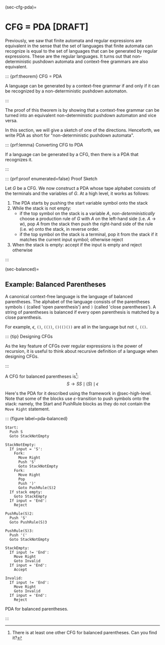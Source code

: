 (sec-cfg-pda)=

# CFG = PDA \[DRAFT\]

Previously, we saw that finite automata and regular expressions are
equivalent in the sense that the set of languages that finite automata
can recognize is equal to the set of languages that can be generated by
regular expressions. These are the regular languages. It turns out that
non-deterministic pushdown automata and context-free grammars are also
equivalent.

::: {prf:theorem} CFG = PDA

A language can be generated by a context-free grammar if and only if it
can be recognized by a non-deterministic pushdown automaton.

:::

The proof of this theorem is by showing that a context-free grammar can
be turned into an equivalent non-deterministic pushdown automaton and
vice versa.

In this section, we will give a sketch of one of the directions.
Henceforth, we write PDA as short for "non-deterministic pushdown
automata".

::: {prf:lemma} Converting CFG to PDA

If a language can be generated by a CFG, then there is a PDA that
recognizes it.

:::

::: {prf:proof enumerated=false} Proof Sketch

Let $G$ be a CFG. We now construct a PDA whose tape alphabet consists of
the terminals and the variables of $G$. At a high level, it works as
follows:

1.  The PDA starts by pushing the start variable symbol onto the stack
2.  While the stack is not empty:
    - if the top symbol on the stack is a variable $A$,
      *non-deterministically* choose a production rule of $G$ with $A$
      on the left-hand side (i.e. $A \rightarrow w$), pop $A$ from the
      stack then push the right-hand side of the rule (i.e. $w$) onto
      the stack, in reverse order.
    - if the top symbol on the stack is a terminal, pop it from the
      stack if it matches the current input symbol; otherwise reject
3.  When the stack is empty: accept if the input is empty and reject
    otherwise

:::

(sec-balanced)=

## Example: Balanced Parentheses

A canonical context-free language is the language of balanced
parentheses. The alphabet of the language consists of the parentheses
symbols `(` (called 'open parenthesis') and `)` (called 'close
parentheses'). A string of parentheses is balanced if every open
parenthesis is matched by a close parenthesis.

For example, $\epsilon$, `()`, `(())`, `()(()())` are all in the
language but not `(`, `(()`.

::: {tip} Designing CFGs

As the key feature of CFGs over regular expressions is the power of
recursion, it is useful to think about recursive definition of a
language when designing CFGs.

:::

A CFG for balanced parentheses is[^1]:
$$S \rightarrow SS \mid (S) \mid \epsilon$$

Here's the PDA for it described using the framework in @sec-high-level.
Note that some of the blocks use $ε$-transition to push symbols onto the
stack: namely, the Start and PushRule blocks as they do not contain the
`Move Right` statement.

::: {figure label=pda-balanced}

    Start:
      Push S
      Goto StackNotEmpty

    StackNotEmpty:
      If input = 'S':
        Fork:
          Move Right
          Push 'S'
          Goto StackNotEmpty
        Fork:
          Move Right
          Pop
          Push ')'
          Goto PushRule(S)2
      If stack empty:
        Goto StackEmpty
      If input = 'End':
        Reject

    PushRule(S)2:
      Push 'S'
      Goto PushRule(S)3

    PushRule(S)3:
      Push '('
      Goto StackNotEmpty

    StackEmpty:
      If input != 'End':
        Move Right
        Goto Invalid
      If input = 'End':
        Accept

    Invalid:
      If input != 'End':
        Move Right
        Goto Invalid
      If input = 'End':
        Reject

PDA for balanced parentheses.

:::

[^1]: There is at least one other CFG for balanced parentheses. Can you
    find it?
